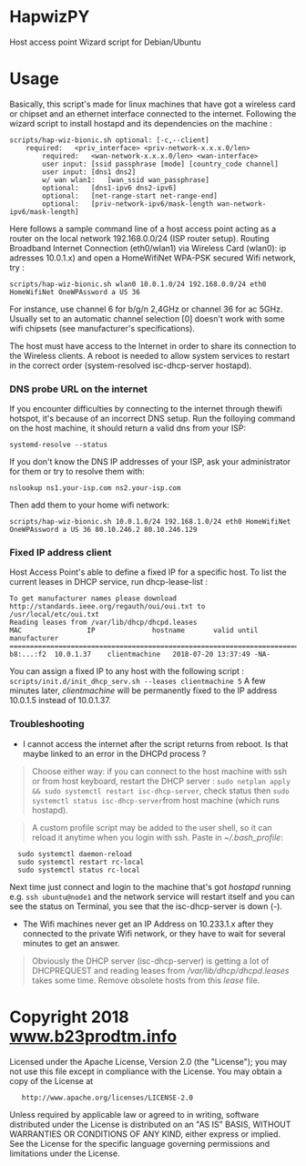 # HapwizPY
 Host access point Wizard script for Debian/Ubuntu

# Usage
Basically, this script's made for linux machines that have got a wireless card or chipset and an ethernet interface connected to the internet. Following the wizard script to install hostapd and its dependencies on the machine :
```
scripts/hap-wiz-bionic.sh optional:	[-c,--client]
    required:	<priv_interface> <priv-network-x.x.x.0/len>
		required:	<wan-network-x.x.x.0/len> <wan-interface>
		user input:	[ssid passphrase [mode] [country_code channel]
		user input:	[dns1 dns2]
		w/ wan wlan1:	[wan_ssid wan_passphrase]
		optional:	[dns1-ipv6 dns2-ipv6]
		optional:	[net-range-start net-range-end]
		optional:	[priv-network-ipv6/mask-length wan-network-ipv6/mask-length]
```

Here follows a sample command line of a host access point acting as a router on the local network 192.168.0.0/24 (ISP router setup). Routing Broadband Internet Connection (eth0/wlan1) via Wireless Card (wlan0): ip adresses 10.0.1.x) and open a HomeWifiNet WPA-PSK secured Wifi network, try :

  ```scripts/hap-wiz-bionic.sh wlan0 10.0.1.0/24 192.168.0.0/24 eth0 HomeWifiNet OneWPAssword a US 36```

For instance, use channel 6 for b/g/n 2,4GHz or channel 36 for ac 5GHz. Usually set to an automatic channel selection [0] doesn't work with some wifi chipsets (see manufacturer's specifications).

The host must have access to the Internet in order to share its connection to the Wireless clients. A reboot is needed to allow system services to restart in the correct order (system-resolved isc-dhcp-server hostapd).

### DNS probe URL on the internet
If you encounter difficulties by connecting to the internet through thewifi hotspot, it's because of an incorrect DNS setup.
Run the folloying command on the host machine, it should return a valid dns from your ISP:

   ```systemd-resolve --status```

If you don't know the DNS IP addresses of your ISP, ask your administrator for them or try to resolve them with:

   ```nslookup ns1.your-isp.com ns2.your-isp.com```

Then add them to your home wifi network:

   ```scripts/hap-wiz-bionic.sh 10.0.1.0/24 192.168.1.0/24 eth0 HomeWifiNet OneWPAssword a US 36 80.10.246.2 80.10.246.129```

### Fixed IP address client
Host Access Point's able to define a fixed IP for a specific host. To list the current leases in DHCP service, run dhcp-lease-list :
 ```dhcp-lease-list
To get manufacturer names please download http://standards.ieee.org/regauth/oui/oui.txt to /usr/local/etc/oui.txt
Reading leases from /var/lib/dhcp/dhcpd.leases
MAC                IP              hostname       valid until         manufacturer        
===============================================================================================
b8:...:f2  10.0.1.37    clientmachine   2018-07-20 13:37:49 -NA-  
```
You can assign a fixed IP to any host with the following script :
 ```scripts/init.d/init_dhcp_serv.sh --leases clientmachine 5```
A few minutes later, *clientmachine* will be permanently fixed to the IP address 10.0.1.5 instead of 10.0.1.37.

### Troubleshooting
  - I cannot access the internet after the script returns from reboot.
  Is that maybe linked to an error in the DHCPd process ?

  > Choose either way: if you can connect to the host machine with ssh or from host keyboard, restart the DHCP server : ```sudo netplan apply && sudo systemctl restart isc-dhcp-server```, check status then ```sudo systemctl status isc-dhcp-server```from host machine (which runs hostapd).

  > A custom profile script may be added to the user shell, so it can reload it anytime when you login with ssh. Paste in _~/.bash_profile_:

      sudo systemctl daemon-reload
      sudo systemctl restart rc-local
      sudo systemctl status rc-local

  Next time just connect and login to the machine that's got _hostapd_ running e.g. `ssh ubuntu@node1` and the network service will restart itself and you can see the status on Terminal, you see that the isc-dhcp-server is down (-).

  - The Wifi machines never get an IP Address on 10.233.1.x after they connected to the private Wifi network, or they have to wait for several minutes to get an answer.

  > Obviously the DHCP server (isc-dhcp-server) is getting a lot of DHCPREQUEST and reading leases from _/var/lib/dhcp/dhcpd.leases_ takes some time. Remove obsolete hosts from this _lease_ file.

# Copyright 2018 www.b23prodtm.info

Licensed under the Apache License, Version 2.0 (the "License");
   you may not use this file except in compliance with the License.
   You may obtain a copy of the License at

       http://www.apache.org/licenses/LICENSE-2.0

   Unless required by applicable law or agreed to in writing, software
   distributed under the License is distributed on an "AS IS" BASIS,
   WITHOUT WARRANTIES OR CONDITIONS OF ANY KIND, either express or implied.
   See the License for the specific language governing permissions and
   limitations under the License.
